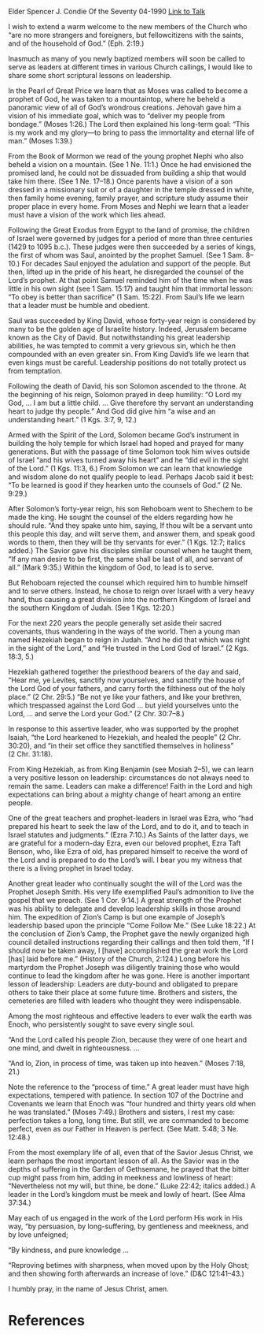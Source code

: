 Elder Spencer J. Condie
Of the Seventy
04-1990
[Link to Talk](https://www.churchofjesuschrist.org/study/general-conference/1990/04/some-scriptural-lessons-on-leadership?lang=eng)

I wish to extend a warm welcome to the new members of the Church who “are no more strangers and foreigners, but fellowcitizens with the saints, and of the household of God.” (Eph. 2:19.)

Inasmuch as many of you newly baptized members will soon be called to serve as leaders at different times in various Church callings, I would like to share some short scriptural lessons on leadership.

In the Pearl of Great Price we learn that as Moses was called to become a prophet of God, he was taken to a mountaintop, where he beheld a panoramic view of all of God’s wondrous creations. Jehovah gave him a vision of his immediate goal, which was to “deliver my people from bondage.” (Moses 1:26.) The Lord then explained his long-term goal: “This is my work and my glory—to bring to pass the immortality and eternal life of man.” (Moses 1:39.)

From the Book of Mormon we read of the young prophet Nephi who also beheld a vision on a mountain. (See 1 Ne. 11:1.) Once he had envisioned the promised land, he could not be dissuaded from building a ship that would take him there. (See 1 Ne. 17–18.) Once parents have a vision of a son dressed in a missionary suit or of a daughter in the temple dressed in white, then family home evening, family prayer, and scripture study assume their proper place in every home. From Moses and Nephi we learn that a leader must have a vision of the work which lies ahead.

Following the Great Exodus from Egypt to the land of promise, the children of Israel were governed by judges for a period of more than three centuries (1429 to 1095 b.c.). These judges were then succeeded by a series of kings, the first of whom was Saul, anointed by the prophet Samuel. (See 1 Sam. 8–10.) For decades Saul enjoyed the adulation and support of the people. But then, lifted up in the pride of his heart, he disregarded the counsel of the Lord’s prophet. At that point Samuel reminded him of the time when he was little in his own sight (see 1 Sam. 15:17) and taught him that immortal lesson: “To obey is better than sacrifice” (1 Sam. 15:22). From Saul’s life we learn that a leader must be humble and obedient.

Saul was succeeded by King David, whose forty-year reign is considered by many to be the golden age of Israelite history. Indeed, Jerusalem became known as the City of David. But notwithstanding his great leadership abilities, he was tempted to commit a very grievous sin, which he then compounded with an even greater sin. From King David’s life we learn that even kings must be careful. Leadership positions do not totally protect us from temptation.

Following the death of David, his son Solomon ascended to the throne. At the beginning of his reign, Solomon prayed in deep humility: “O Lord my God, … I am but a little child. … Give therefore thy servant an understanding heart to judge thy people.” And God did give him “a wise and an understanding heart.” (1 Kgs. 3:7, 9, 12.)

Armed with the Spirit of the Lord, Solomon became God’s instrument in building the holy temple for which Israel had hoped and prayed for many generations. But with the passage of time Solomon took him wives outside of Israel “and his wives turned away his heart” and he “did evil in the sight of the Lord.” (1 Kgs. 11:3, 6.) From Solomon we can learn that knowledge and wisdom alone do not qualify people to lead. Perhaps Jacob said it best: “To be learned is good if they hearken unto the counsels of God.” (2 Ne. 9:29.)

After Solomon’s forty-year reign, his son Rehoboam went to Shechem to be made the king. He sought the counsel of the elders regarding how he should rule. “And they spake unto him, saying, If thou wilt be a servant unto this people this day, and wilt serve them, and answer them, and speak good words to them, then they will be thy servants for ever.” (1 Kgs. 12:7; italics added.) The Savior gave his disciples similar counsel when he taught them, “If any man desire to be first, the same shall be last of all, and servant of all.” (Mark 9:35.) Within the kingdom of God, to lead is to serve.

But Rehoboam rejected the counsel which required him to humble himself and to serve others. Instead, he chose to reign over Israel with a very heavy hand, thus causing a great division into the northern Kingdom of Israel and the southern Kingdom of Judah. (See 1 Kgs. 12:20.)

For the next 220 years the people generally set aside their sacred covenants, thus wandering in the ways of the world. Then a young man named Hezekiah began to reign in Judah. “And he did that which was right in the sight of the Lord,” and “He trusted in the Lord God of Israel.” (2 Kgs. 18:3, 5.)

Hezekiah gathered together the priesthood bearers of the day and said, “Hear me, ye Levites, sanctify now yourselves, and sanctify the house of the Lord God of your fathers, and carry forth the filthiness out of the holy place.” (2 Chr. 29:5.) “Be not ye like your fathers, and like your brethren, which trespassed against the Lord God … but yield yourselves unto the Lord, … and serve the Lord your God.” (2 Chr. 30:7–8.)

In response to this assertive leader, who was supported by the prophet Isaiah, “the Lord hearkened to Hezekiah, and healed the people” (2 Chr. 30:20), and “in their set office they sanctified themselves in holiness” (2 Chr. 31:18).

From King Hezekiah, as from King Benjamin (see Mosiah 2–5), we can learn a very positive lesson on leadership: circumstances do not always need to remain the same. Leaders can make a difference! Faith in the Lord and high expectations can bring about a mighty change of heart among an entire people.

One of the great teachers and prophet-leaders in Israel was Ezra, who “had prepared his heart to seek the law of the Lord, and to do it, and to teach in Israel statutes and judgments.” (Ezra 7:10.) As Saints of the latter days, we are grateful for a modern-day Ezra, even our beloved prophet, Ezra Taft Benson, who, like Ezra of old, has prepared himself to receive the word of the Lord and is prepared to do the Lord’s will. I bear you my witness that there is a living prophet in Israel today.

Another great leader who continually sought the will of the Lord was the Prophet Joseph Smith. His very life exemplified Paul’s admonition to live the gospel that we preach. (See 1 Cor. 9:14.) A great strength of the Prophet was his ability to delegate and develop leadership skills in those around him. The expedition of Zion’s Camp is but one example of Joseph’s leadership based upon the principle “Come Follow Me.” (See Luke 18:22.) At the conclusion of Zion’s Camp, the Prophet gave the newly organized high council detailed instructions regarding their callings and then told them, “If I should now be taken away, I [have] accomplished the great work the Lord [has] laid before me.” (History of the Church, 2:124.) Long before his martyrdom the Prophet Joseph was diligently training those who would continue to lead the kingdom after he was gone. Here is another important lesson of leadership: Leaders are duty-bound and obligated to prepare others to take their place at some future time. Brothers and sisters, the cemeteries are filled with leaders who thought they were indispensable.

Among the most righteous and effective leaders to ever walk the earth was Enoch, who persistently sought to save every single soul.

“And the Lord called his people Zion, because they were of one heart and one mind, and dwelt in righteousness. …

“And lo, Zion, in process of time, was taken up into heaven.” (Moses 7:18, 21.)

Note the reference to the “process of time.” A great leader must have high expectations, tempered with patience. In section 107 of the Doctrine and Covenants we learn that Enoch was “four hundred and thirty years old when he was translated.” (Moses 7:49.) Brothers and sisters, I rest my case: perfection takes a long, long time. But still, we are commanded to become perfect, even as our Father in Heaven is perfect. (See Matt. 5:48; 3 Ne. 12:48.)

From the most exemplary life of all, even that of the Savior Jesus Christ, we learn perhaps the most important lesson of all. As the Savior was in the depths of suffering in the Garden of Gethsemane, he prayed that the bitter cup might pass from him, adding in meekness and lowliness of heart: “Nevertheless not my will, but thine, be done.” (Luke 22:42; italics added.) A leader in the Lord’s kingdom must be meek and lowly of heart. (See Alma 37:34.)

May each of us engaged in the work of the Lord perform His work in His way, “by persuasion, by long-suffering, by gentleness and meekness, and by love unfeigned;

“By kindness, and pure knowledge …

“Reproving betimes with sharpness, when moved upon by the Holy Ghost; and then showing forth afterwards an increase of love.” (D&C 121:41–43.)

I humbly pray, in the name of Jesus Christ, amen.

# References
